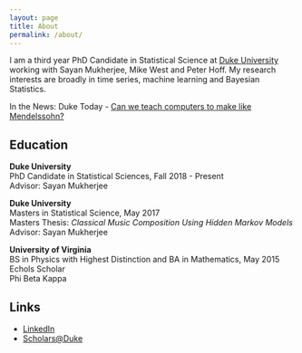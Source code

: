 ```yaml
---
layout: page
title: About
permalink: /about/
---
```


I am a third year PhD Candidate in Statistical Science at [Duke University](https://stat.duke.edu/) working with Sayan Mukherjee, Mike West and Peter Hoff.  My research interests are broadly in time series, machine learning and Bayesian Statistics.  

In the News: Duke Today -  [Can we teach computers to make like Mendelssohn?](https://today.duke.edu/2017/12/can-we-teach-computers-make-mendelssohn)

## Education

**Duke University**<br/>
PhD Candidate in Statistical Sciences, Fall 2018 - Present<br/>
Advisor: Sayan Mukherjee<br/>

**Duke University**<br/>
Masters in Statistical Science, May 2017<br/>
Masters Thesis: *Classical Music Composition Using Hidden Markov Models* <br/>
Advisor: Sayan Mukherjee<br/>

**University of Virginia**<br/>
BS in Physics with Highest Distinction and BA in Mathematics, May 2015<br/>
Echols Scholar<br/>
Phi Beta Kappa<br/>

## Links
- [LinkedIn](https://www.linkedin.com/in/anna-yanchenko/)
- [Scholars@Duke](https://scholars.duke.edu/person/anna.yanchenko)

